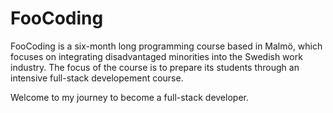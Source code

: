 # FooCoding

FooCoding is a six-month long programming course based in Malmö, which focuses on integrating disadvantaged minorities into the Swedish work industry. The focus of the course is to prepare its students through an intensive full-stack developement course.

Welcome to my journey to become a full-stack developer.

